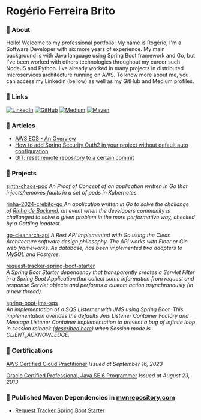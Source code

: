 # Rogério Ferreira Brito

### :wave: About

Hello! Welcome to my professional portfolio! My name is Rogério, I'm a Software Developer with six more years of experience. My main background is with Java language using Spring Boot framework and Go, but I've been worked with others technologies throughout my career such NodeJS and Python. I've already worked in many projects in distributed microservices architecture running on AWS. To know more about me, you can access my Linkedin (bellow) as well as my GitHub and Medium profiles.

### :link: Links

[![LinkedIn](https://img.shields.io/badge/LinkedIn-0077B5?style=for-the-badge&logo=linkedin&logoColor=white)](https://www.linkedin.com/in/rogeriofbrito/) [![GitHub](https://img.shields.io/badge/GitHub-100000?style=for-the-badge&logo=github&logoColor=white)](https://github.com/rogeriofbrito/) [![Medium](https://img.shields.io/badge/Medium-12100E?style=for-the-badge&logo=medium&logoColor=white)](https://medium.com/@rogeriofbrito/) [![Maven](https://img.shields.io/badge/Maven-D9422B?style=for-the-badge&logo=openjdk&logoColor=white)](https://mvnrepository.com/artifact/dev.rogeriofbrito/) 

### :pencil: Articles

* [AWS ECS - An Overview](https://medium.com/@rogeriofbrito/aws-ecs-an-overview-6ff53e67e21c)
* [How to add Spring Security Outh2 in your project without default auto configuration](https://medium.com/@rogeriofbrito/how-to-add-spring-security-outh2-in-your-project-without-default-auto-configuration-9ef4b5d3fbb9)
* [GIT: reset remote repository to a certain commit](https://medium.com/@rogeriofbrito/git-reset-remote-repository-to-a-certain-commit-5cf4ced8882c)

### :telescope: Projects

[sinth-chaos-poc](https://github.com/rogeriofbrito/sinth-chaos-poc)
_An Proof of Concept of an application written in Go that injects/removes faults in a set of pods in Kubernetes._

[rinha-2024-crebito-go ](https://github.com/rogeriofbrito/rinha-2024-crebito-go)
_An application written in Go to solve the challange of [Rinha de Backend](https://github.com/zanfranceschi/rinha-de-backend-2024-q1), an event when the developers community is challanged to solve a given problem in the more performative way, checked by a Gattling loadtest._

[go-cleanarch-api](https://github.com/rogeriofbrito/go-cleanarch-api)
_A Rest API implemented with Go using the Clean Architecture software design philosophy. The API works with Fiber or Gin web frameworks. As database, has been implemented two adapters to MySQL and Postgres._

[request-tracker-spring-boot-starter](https://github.com/rogeriofbrito/request-tracker-spring-boot-starter)  
_A Spring Boot Starter dependency that transparently creates a Servlet Filter in a Spring Boot Application that collect some information from request and response Servlet objects and performs a custom action asynchronously (in a new thread)._

[spring-boot-jms-sqs](https://github.com/rogeriofbrito/spring-boot-jms-sqs)  
_An implementation of a SQS Listerner with JMS using Spring Boot. This implementation overides the defaults Jms Listener Container Factory and Message Listener Container implementation to prevent a bug of infinite loop in session rolback ([described here](https://github.com/awslabs/amazon-sqs-java-messaging-lib/issues/75)) when Session mode is CLIENT_ACKNOWLEDGE._

### :round_pushpin: Certifications

[AWS Certified Cloud Practitioner](https://www.credly.com/badges/d8e2d04c-5799-4ab3-8571-0f09c0cdf44e/public_url)
_Issued at September 16, 2023_ 

[Oracle Certified Professional, Java SE 6 Programmer](https://www.credly.com/badges/e003bf6a-9498-4c2b-8f13-e3e770ecf9d3/public_url)
_Issued at August 23, 2013_

### :stars: Published Maven Dependencies in [mvnrepository.com](https://mvnrepository.com/)

* [Request Tracker Spring Boot Starter](https://mvnrepository.com/artifact/dev.rogeriofbrito/request-tracker-spring-boot-starter)

